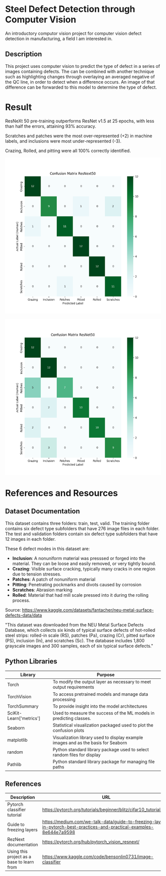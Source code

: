 # Steel Defect Detection through Computer Vision
An introductory computor vision project for computer vision defect detection in manufacturing, a field I am interested in.

## Description
This project uses computer vision to predict the type of defect in a series of images containing defects. The can be combined with another technique such as highlighting changes through overlaying an averaged negative of the QC line, in order to detect when a difference occurs. An image of that difference can be forwarded to this model to determine the type of defect. 

# Result
ResNeXt 50 pre-training outperforms ResNet v1.5 at 25 epochs, with less than half the errors, attaining 93% accuracy.

Scratches and patches were the most over-represented (+2) in machine labels, and inclusions were most under-represented (-3).

Crazing, Rolled, and pitting were all 100% correctly identified.

![ResNext50 Confusion Matrix](images/Confusion_Matrix_ResNext50.png) 

![ResNet50 Confusion Matrix](images/Confusion_Matrix_ResNet50.png)

# References and Resources

## Dataset Documentation

This dataset contains three folders: train, test, valid. The training folder contains six defect type subfolders that have 276 image files in each folder. The test and validation folders contain six defect type subfolders that have 12 images in each folder.

These 6 defect modes in this dataset are:
* **Inclusion**: A nonuniform material was presssed or forged into the material. They can be loose and easily removed, or very tightly bound.
* **Crazing**: Visible surface cracking, typically many cracks in one region due to tension stresses.
* **Patches**: A patch of nonuniform material
* **Pitting**: Penetrating pockmarks and divots caused by corrosion 
* **Scratches**: Abrasion marking
* **Rolled**: Material that had mill scale pressed into it during the rolling process.

Source: https://www.kaggle.com/datasets/fantacher/neu-metal-surface-defects-data/data

"This dataset was downloaded from the NEU Metal Surface Defects Database, which collects six kinds of typical surface defects of hot-rolled steel strips: rolled-in scale (RS), patches (Pa), crazing (Cr), pitted surface (PS), inclusion (In), and scratches (Sc). The database includes 1,800 grayscale images and 300 samples, each of six typical surface defects."

## Python Libraries

Library | Purpose
---|---
Torch | To modify the output layer as necessary to meet output requirements
TorchVision | To access pretrained models and manage data processing
TorchSummary | To provide insight into the model architectures
SciKit-Learn['metrics'] | Used to measure the success of the ML models in predicting classes.
Seaborn | Statistical visualization packaged used to plot the confusion plots
matplotlib | Visualization library used to display example images and as the basis for Seaborn
random | Python standard library package used to select random files for display
Pathlib | Python standard library package for managing file paths

## References 

Description | URL
---|---
Pytorch classifier tutorial | https://pytorch.org/tutorials/beginner/blitz/cifar10_tutorial.html
Guide to freezing layers | https://medium.com/we-talk-data/guide-to-freezing-layers-in-pytorch-best-practices-and-practical-examples-8e644e7a9598
RezNext documentation | https://pytorch.org/hub/pytorch_vision_resnext/
Using this project as a base to learn from | https://www.kaggle.com/code/bensonlin0731/image-classifier
